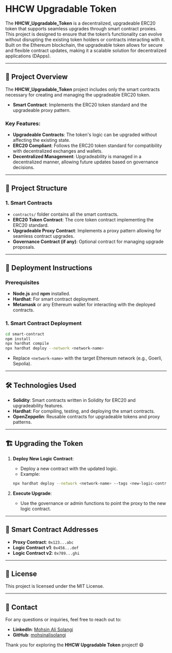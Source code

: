# HHCW Upgradable Token

The **HHCW_Upgradable_Token** is a decentralized, upgradeable ERC20 token that supports seamless upgrades through smart contract proxies. This project is designed to ensure that the token’s functionality can evolve without disrupting the existing token holders or contracts interacting with it. Built on the Ethereum blockchain, the upgradeable token allows for secure and flexible contract updates, making it a scalable solution for decentralized applications (DApps).

---

## 📝 Project Overview

The **HHCW_Upgradable_Token** project includes only the smart contracts necessary for creating and managing the upgradeable ERC20 token.

- **Smart Contract**: Implements the ERC20 token standard and the upgradeable proxy pattern.

### Key Features:
- **Upgradeable Contracts**: The token's logic can be upgraded without affecting the existing state.
- **ERC20 Compliant**: Follows the ERC20 token standard for compatibility with decentralized exchanges and wallets.
- **Decentralized Management**: Upgradeability is managed in a decentralized manner, allowing future updates based on governance decisions.

---

## 📂 Project Structure

### 1. **Smart Contracts**
   - `contracts/` folder contains all the smart contracts.
   - **ERC20 Token Contract**: The core token contract implementing the ERC20 standard.
   - **Upgradeable Proxy Contract**: Implements a proxy pattern allowing for seamless contract upgrades.
   - **Governance Contract (if any)**: Optional contract for managing upgrade proposals.

---

## 🚀 Deployment Instructions

### Prerequisites
- **Node.js** and **npm** installed.
- **Hardhat**: For smart contract deployment.
- **Metamask** or any Ethereum wallet for interacting with the deployed contracts.

### 1. **Smart Contract Deployment**
```bash
cd smart-contract
npm install
npx hardhat compile
npx hardhat deploy --network <network-name>
```
- Replace `<network-name>` with the target Ethereum network (e.g., Goerli, Sepolia).

---

## 🛠️ Technologies Used

- **Solidity**: Smart contracts written in Solidity for ERC20 and upgradeability features.
- **Hardhat**: For compiling, testing, and deploying the smart contracts.
- **OpenZeppelin**: Reusable contracts for upgradeable tokens and proxy patterns.

---

## 🏗️ Upgrading the Token

1. **Deploy New Logic Contract**: 
   - Deploy a new contract with the updated logic.
   - Example:
   ```bash
   npx hardhat deploy --network <network-name> --tags <new-logic-contract>
   ```

2. **Execute Upgrade**:
   - Use the governance or admin functions to point the proxy to the new logic contract.

---

## 🔗 Smart Contract Addresses

- **Proxy Contract**: `0x123...abc`
- **Logic Contract v1**: `0x456...def`
- **Logic Contract v2**: `0x789...ghi`

---

## 📄 License

This project is licensed under the MIT License.

---

## 📧 Contact

For any questions or inquiries, feel free to reach out to:

- **LinkedIn**: [Mohsin Ali Solangi](https://www.linkedin.com/in/mohsinalisolangi/)
- **GitHub**: [mohsinalisolangi](https://github.com/mohsinalisolangi)

Thank you for exploring the **HHCW Upgradable Token** project! 😄
```
